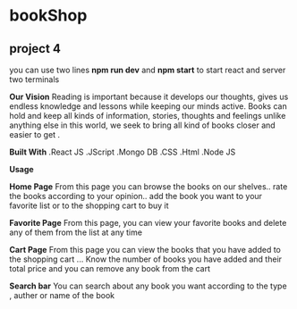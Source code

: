 
# bookShop
## project 4 
you can use two lines  **npm run dev**  and **npm start** to start react and server two terminals 

**Our Vision** 
Reading is important because it develops our thoughts, gives us endless knowledge and lessons while keeping our minds active. Books can hold and keep all kinds of information, stories, thoughts and feelings unlike anything else in this world, we seek to bring all kind of books closer and easier to get .


**Built With**
.React JS
.JScript
.Mongo DB
.CSS
.Html
.Node JS

**Usage** 


**Home Page** 
From this page you can browse the books on our shelves.. rate the books according to your opinion.. add the book you want to your favorite list or to the shopping cart to buy it

**Favorite Page**
From this page, you can view your favorite books and delete any of them from the list at any time

**Cart Page**
From this page you can view the books that you have added to the shopping cart ... Know the number of books you have added and their total price and you can remove any book from the cart


 **Search bar**
You can search  about any book you want according  to the type , auther or name of the book 


